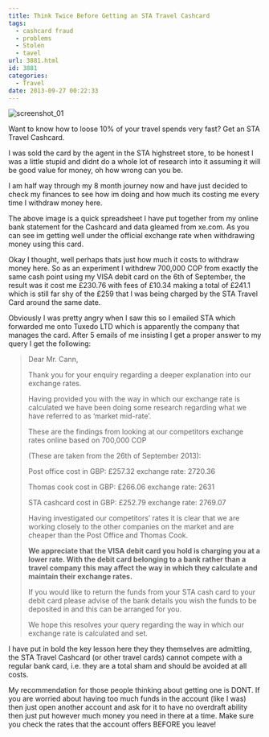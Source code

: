 ```yaml
---
title: Think Twice Before Getting an STA Travel Cashcard
tags:
  - cashcard fraud
  - problems
  - Stolen
  - tavel
url: 3881.html
id: 3881
categories:
  - Travel
date: 2013-09-27 00:22:33
---
```


![screenshot_01](https://mikecann.co.uk/wp-content/uploads/2013/09/screenshot_012.png)

Want to know how to loose 10% of your travel spends very fast? Get an STA Travel Cashcard.
<!-- more -->
I was sold the card by the agent in the STA highstreet store, to be honest I was a little stupid and didnt do a whole lot of research into it assuming it will be good value for money, oh how wrong can you be.

I am half way through my 8 month journey now and have just decided to check my finances to see how im doing and how much its costing me every time I withdraw money here.

The above image is a quick spreadsheet I have put together from my online bank statement for the Cashcard and data gleamed from xe.com. As you can see im getting well under the official exchange rate when withdrawing money using this card.

Okay I thought, well perhaps thats just how much it costs to withdraw money here. So as an experiment I withdrew 700,000 COP from exactly the same cash point using my VISA debit card on the 6th of September, the result was it cost me £230.76 with fees of £10.34 making a total of £241.1 which is still far shy of the £259 that I was being charged by the STA Travel Card around the same date.

Obviously I was pretty angry when I saw this so I emailed STA which forwarded me onto Tuxedo LTD which is apparently the company that manages the card. After 5 emails of me insisting I get a proper answer to my query I get the following:

> Dear Mr. Cann,
> 
> 
> Thank you for your enquiry regarding a deeper explanation into our exchange rates.
> 
> 
> Having provided you with the way in which our exchange rate is calculated we have been doing some research regarding what we have referred to as ‘market mid-rate’.
> 
> 
> These are the findings from looking at our competitors exchange rates online based on 700,000 COP
> 
> 
> (These are taken from the 26th of September 2013):
> 
> 
> Post office               cost in GBP: £257.32          exchange rate: 2720.36
> 
> 
> Thomas cook          cost in GBP: £266.06          exchange rate: 2631
> 
> 
> STA cashcard          cost in GBP: £252.79          exchange rate: 2769.07
> 
> 
> Having investigated our competitors’ rates it is clear that we are working closely to the other companies on the market and are cheaper than the Post Office and Thomas Cook.
> 
> 
> **We appreciate that the VISA debit card you hold is charging you at a lower rate. With the debit card belonging to a bank rather than a travel company this may affect the way in which they calculate and maintain their exchange rates.**
> 
> 
> If you would like to return the funds from your STA cash card to your debit card please advise of the bank details you wish the funds to be deposited in and this can be arranged for you.
> 
> 
> We hope this resolves your query regarding the way in which our exchange rate is calculated and set.

I have put in bold the key lesson here they they themselves are admitting, the STA Travel Cashcard (or other travel cards) cannot compete with a regular bank card, i.e. they are a total sham and should be avoided at all costs.

My recommendation for those people thinking about getting one is DONT. If you are worried about having too much funds in the account (like I was) then just open another account and ask for it to have no overdraft ability then just put however much money you need in there at a time. Make sure you check the rates that the account offers BEFORE you leave!